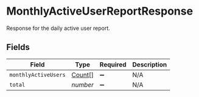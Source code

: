 # MonthlyActiveUserReportResponse

Response for the daily active user report.


## Fields

| Field                                   | Type                                    | Required                                | Description                             |
| --------------------------------------- | --------------------------------------- | --------------------------------------- | --------------------------------------- |
| `monthlyActiveUsers`                    | [Count](../../models/shared/count.md)[] | :heavy_minus_sign:                      | N/A                                     |
| `total`                                 | *number*                                | :heavy_minus_sign:                      | N/A                                     |